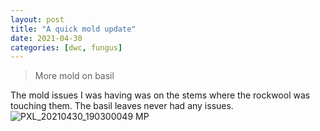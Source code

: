 ```yaml
---
layout: post
title: "A quick mold update"
date: 2021-04-30
categories: [dwc, fungus]
---
```


> More mold on basil

The mold issues I was having was on the stems where the rockwool was touching them. The basil leaves never had any issues.
![PXL_20210430_190300049 MP](https://user-images.githubusercontent.com/352979/124200012-4a3cfc80-daa2-11eb-995b-c887ec1909e8.jpg)
